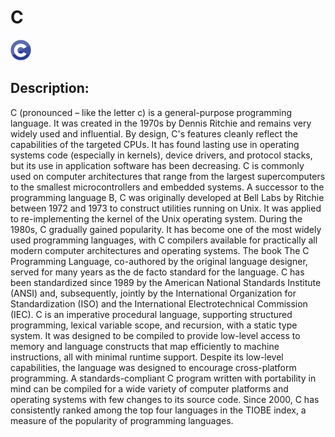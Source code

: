 # C

![C](images/C.png)

## Description:
C (pronounced  – like the letter c) is a general-purpose programming language. It was created in the 1970s by Dennis Ritchie and remains very widely used and influential. By design, C's features cleanly reflect the capabilities of the targeted CPUs. It has found lasting use in operating systems code (especially in kernels), device drivers, and protocol stacks, but its use in application software has been decreasing. C is commonly used on computer architectures that range from the largest supercomputers to the smallest microcontrollers and embedded systems.
A successor to the programming language B, C was originally developed at Bell Labs by Ritchie between 1972 and 1973 to construct utilities running on Unix. It was applied to re-implementing the kernel of the Unix operating system. During the 1980s, C gradually gained popularity. It has become one of the most widely used programming languages, with C compilers available for practically all modern computer architectures and operating systems. The book The C Programming Language, co-authored by the original language designer, served for many years as the de facto standard for the language. C has been standardized since 1989 by the American National Standards Institute (ANSI) and, subsequently, jointly by the International Organization for Standardization (ISO) and the International Electrotechnical Commission (IEC).
C is an imperative procedural language, supporting structured programming, lexical variable scope, and recursion, with a static type system. It was designed to be compiled to provide low-level access to memory and language constructs that map efficiently to machine instructions, all with minimal runtime support. Despite its low-level capabilities, the language was designed to encourage cross-platform programming. A standards-compliant C program written with portability in mind can be compiled for a wide variety of computer platforms and operating systems with few changes to its source code.
Since 2000, C has consistently ranked among the top four languages in the TIOBE index, a measure of the popularity of programming languages.



